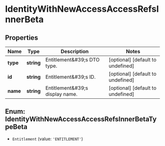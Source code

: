 # IdentityWithNewAccessAccessRefsInnerBeta

## Properties

Name | Type | Description | Notes
------------ | ------------- | ------------- | -------------
**type** | **string** | Entitlement\&#39;s DTO type. | [optional] [default to undefined]
**id** | **string** | Entitlement\&#39;s ID. | [optional] [default to undefined]
**name** | **string** | Entitlement\&#39;s display name. | [optional] [default to undefined]



## Enum: IdentityWithNewAccessAccessRefsInnerBetaTypeBeta


* `Entitlement` (value: `'ENTITLEMENT'`)



